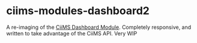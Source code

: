 ciims-modules-dashboard2
=============================

A re-imaging of the [CiiMS Dashboard Module](https://github.com/charlesportwoodii/ciims-modules-dashboard). Completely responsive, and written to take advantage of the CiiMS API. Very WIP
